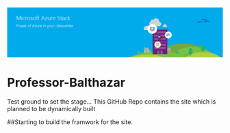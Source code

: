![banner](images\AzureStackBanner.png)

# Professor-Balthazar
Test ground to set the stage...
This GitHub Repo contains the site which is planned to be dynamically built  

##Starting to build the framwork for the site.
